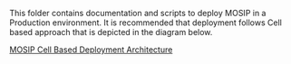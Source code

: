 This folder contains documentation and scripts to deploy MOSIP in a Production environment.  It is recommended that deployment follows Cell based approach that is depicted in the diagram below.

[MOSIP Cell Based Deployment Architecture](images/mosip-cell-deployment.jpg)
